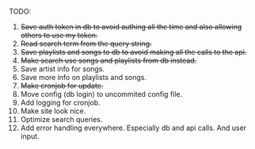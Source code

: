 TODO:
1. ~~Save auth token in db to avoid authing all the time and also allowing others to use my token.~~
2. ~~Read search term from the query string.~~
3. ~~Save playlists and songs to db to avoid making all the calls to the api.~~
4. ~~Make search use songs and playlists from db instead.~~
5. Save artist info for songs.
6. Save more info on playlists and songs.
7. ~~Make cronjob for update.~~
8. Move config (db login) to uncommited config file.
9. Add logging for cronjob.
10. Make site look nice.
12. Optimize search queries.
13. Add error handling everywhere. Especially db and api calls. And user input.
